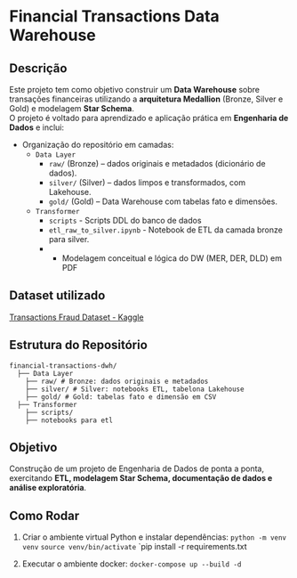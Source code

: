 # Financial Transactions Data Warehouse

## Descrição
Este projeto tem como objetivo construir um **Data Warehouse** sobre transações financeiras utilizando a **arquitetura Medallion** (Bronze, Silver e Gold) e modelagem **Star Schema**.  
O projeto é voltado para aprendizado e aplicação prática em **Engenharia de Dados** e inclui:

- Organização do repositório em camadas:
  - `Data Layer`   
    - `raw/` (Bronze) – dados originais e metadados (dicionário de dados).
    - `silver/` (Silver) – dados limpos e transformados, com Lakehouse.  
    - `gold/` (Gold) – Data Warehouse com tabelas fato e dimensões.
  - `Transformer`
    - `scripts` - Scripts DDL do banco de dados
    - `etl_raw_to_silver.ipynb` - Notebook de ETL da camada bronze para silver.
    - - Modelagem conceitual e lógica do DW (MER, DER, DLD) em PDF


## Dataset utilizado
[Transactions Fraud Dataset - Kaggle](https://www.kaggle.com/datasets/computingvictor/transactions-fraud-datasets)  

## Estrutura do Repositório
    financial-transactions-dwh/
      ├── Data Layer 
        ├── raw/ # Bronze: dados originais e metadados
        ├── silver/ # Silver: notebooks ETL, tabelona Lakehouse
        ├── gold/ # Gold: tabelas fato e dimensão em CSV
      ├── Transformer
        ├── scripts/
        ├── notebooks para etl

## Objetivo 
Construção de um projeto de Engenharia de Dados de ponta a ponta, exercitando **ETL, modelagem Star Schema, documentação de dados e análise exploratória**.

## Como Rodar
1. Criar o ambiente virtual Python e instalar dependências:
`python -m venv venv`
`source venv/bin/activate`
`pip install -r requirements.txt

2. Executar o ambiente docker:
`docker-compose up --build -d`
